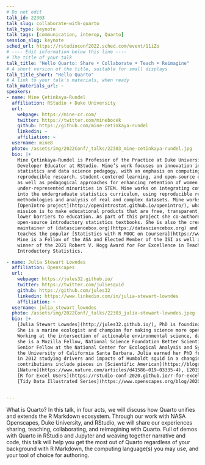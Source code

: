 ```yaml
---
# Do not edit
talk_id: 22303
talk_slug: collaborate-with-quarto
talk_type: keynote
talk_tags: [communication, interop, Quarto]
session_slug: keynote
sched_url: https://rstudioconf2022.sched.com/event/11iZo
# ---- Edit information below this line ----
# The title of your talk
talk_title: "Hello Quarto: Share • Collaborate • Teach • Reimagine"
# A short version of the title, suitable for small displays
talk_title_short: "Hello Quarto"
# A link to your talk's materials, when ready
talk_materials_url: ~
speakers:
- name: Mine Çetinkaya-Rundel
  affiliation: RStudio + Duke University
  url:
    webpage: https://mine-cr.com/
    twitter: https://twitter.com/minebocek
    github: https://github.com/mine-cetinkaya-rundel
    linkedin: ~
    affiliation: ~
  username: mine8
  photo: /assets/img/2022Conf/_talks/22303_mine-cetinkaya-rundel.jpg
  bio: |+
    Mine Çetinkaya-Rundel is Professor of the Practice at Duke University and
    Developer Educator at RStudio. Mine’s work focuses on innovation in
    statistics and data science pedagogy, with an emphasis on computing,
    reproducible research, student-centered learning, and open-source education
    as well as pedagogical approaches for enhancing retention of women and
    under-represented minorities in STEM. Mine works on integrating computation
    into the undergraduate statistics curriculum, using reproducible research
    methodologies and analysis of real and complex datasets. Mine works on the
    [OpenIntro project](http://openintrostat.github.io/openintro/), whose
    mission is to make educational products that are free, transparent, and
    lower barriers to education. As part of this project she co-authored four
    open-source introductory statistics textbooks. She is also the creator and
    maintainer of [datasciencebox.org](https://datasciencebox.org) and she
    teaches the popular [Statistics with R MOOC on Coursera](https://www.coursera.org/specializations/statistics).
    Mine is a Fellow of the ASA and Elected Member of the ISI as well as the
    winner of the 2021 Robert V. Hogg Award for For Excellence in Teaching
    Introductory Statistics.

- name: Julia Stewart Lowndes
  affiliation: Openscapes
  url:
    webpage: https://jules32.github.io/
    twitter: https://twitter.com/juliesquid
    github: https://github.com/jules32
    linkedin: https://www.linkedin.com/in/julia-stewart-lowndes
    affiliation: ~
  username: julia_stewart_lowndes
  photo: /assets/img/2022Conf/_talks/22303_julia-stewart-lowndes.jpeg
  bio: |+
    [Julia Stewart Lowndes](http://jules32.github.io/), PhD is founding director of [Openscapes](https://openscapes.org). 
    She is a marine ecologist and champion for making science more open, efficient, inclusive, and kind. 
    Working at the intersection of actionable environmental science, data science, and open science, 
    she is a Mozilla Fellow, National Science Foundation Better Scientific Software Fellow, and 
    Senior Fellow at the National Center for Ecological Analysis and Synthesis (NCEAS) at 
    the University of California Santa Barbara. Julia earned her PhD from Stanford University 
    in 2012 studying drivers and impacts of Humboldt squid in a changing climate. Recent open science/R 
    contributions include pieces in [Scientific American](https://blogs.scientificamerican.com/observations/open-software-means-kinder-science), 
    [Nature](https://www.nature.com/articles/d41586-019-03335-4), [2019 useR! Conference](https://www.openscapes.org/blog/2019/08/22/user-keynote/),
    [R for Excel Users](https://rstudio-conf-2020.github.io/r-for-excel/), and the 
    [Tidy Data Illustrated Series](https://www.openscapes.org/blog/2020/10/12/tidy-data/).


---
```


<!-- ABSTRACT ----
Please write abstract below. You may use simple markdown (links, code style, bold, italics)
-->

What is Quarto? In this talk, in four acts, we will discuss how Quarto unifies and extends the R Markdown ecosystem. Through our work with NASA Openscapes, Duke University, and RStudio, we will share our experiences sharing, teaching, collaborating, and reimagining with Quarto. Full of demos with Quarto in RStudio and Jupyter and weaving together narrative and code, this talk will help you get the most out of Quarto regardless of your background with R Markdown, the computing language(s) you may use, and your tool of choice for authoring.
